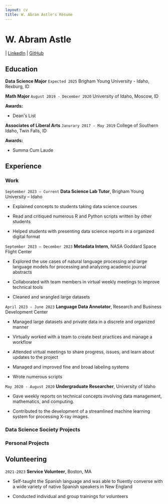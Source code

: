 ```yaml
---
layout: cv
title: W. Abram Astle's Resume
---
```

# W. Abram Astle

<div id="webaddress">
| <a href="https://www.linkedin.com/in/abram-astle-3194a2279/">LinkedIn</a>
| <a href="https://github.com/c-a-s-t-l-e">GitHub</a>
</div>


<!-- https://www.monique.tech/the-art-of-markdown -->

## Education

__Data Science Major__
`Expected 2025`
Brigham Young University - Idaho, Rexburg, ID

__Math Major__
`August 2019 - December 2020`
University of Idaho, Moscow, ID

**Awards:**

- Dean's List

__Associates of Liberal Arts__
`Janurary 2017 - May 2019`
College of Southern Idaho, Twin Falls, ID

**Awards:**

- Summa Cum Laude

## Experience

### Work

`September 2023 – Current`
__Data Science Lab Tutor__, Brigham Young University – Idaho

- Explained concepts to students taking data science courses
  
- Read and critiqued numerous R and Python scripts written by other students
  
- Helped students with presenting data science reports in a organized digital format

`September 2023 – December 2023`
__Metadata Intern__, NASA Goddard Space Flight Center

- Explored the use cases of natural language processing and large language models for
processing and analyzing academic journal abstracts

- Collaborated with team members in virtual weekly meetings to improve technical tools
  
- Cleaned and wrangled large datasets

`April 2023 - June 2023`
__Language Data Annotator__, Research and Business Development Center

- Managed large datasets and private data in a discrete and organized manner
  
- Virtually worked with a team to create best practices and manage a workflow

- Attended virtual meetings to share progress, issues, and learn about updates to the project
  
- Managed and improved fine and broad labeling systems

- Wrote numerous scripts

`May 2020 - August 2020`
__Undergraduate Researcher__, University of Idaho

- Gave weekly reports on technical concepts involving data management, mathematics, and computing.

- Contributed to the development of a streamlined machine learning system for processing X-ray images.

### Data Science Society Projects

### Personal Projects

## Volunteering

`2021-2023`
__Service Volunteer__, Boston, MA

- Self-taught the Spanish language and was able to fluently converse with a wide variety of native Spanish speakers in New England

- Conducted individual and group trainings for volunteers

<!-- ### Footer

Last updated: May 2013 -->


